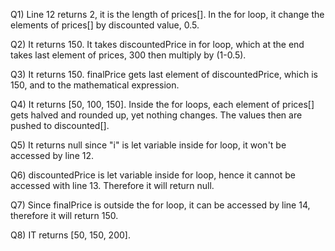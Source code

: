 Q1) Line 12 returns 2, it is the length of prices[].
    In the for loop, it change the elements of prices[] by discounted value, 0.5.
    
Q2) It returns 150. It takes discountedPrice in for loop, which at the end takes last element of prices, 300 then multiply by (1-0.5).

Q3) It returns 150. finalPrice gets last element of discountedPrice, which is 150, and to the mathematical expression. 

Q4) It returns [50, 100, 150]. Inside the for loops, each element of prices[] gets halved and rounded up, yet nothing changes. The values then are pushed to discounted[].

Q5) It returns null since "i" is let variable inside for loop, it won't be accessed by line 12.

Q6) discountedPrice is let variable inside for loop, hence it cannot be accessed with line 13. Therefore it will return null.

Q7) Since finalPrice is outside the for loop, it can be accessed by line 14, therefore it will return 150.

Q8) IT returns [50, 150, 200].